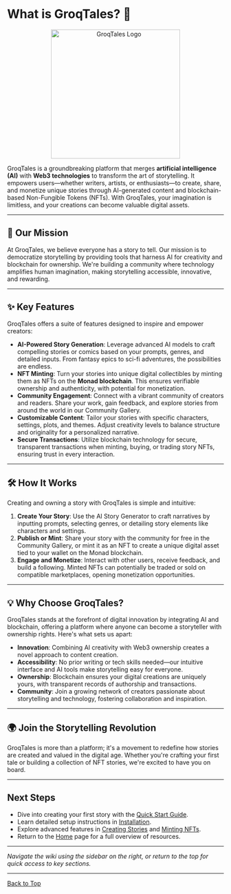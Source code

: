 # What is GroqTales? 🌟

<div align="center">
  <img src="../../public/GroqTales.png" alt="GroqTales Logo" width="300" />
</div>

GroqTales is a groundbreaking platform that merges **artificial intelligence (AI)** with **Web3
technologies** to transform the art of storytelling. It empowers users—whether writers, artists, or
enthusiasts—to create, share, and monetize unique stories through AI-generated content and
blockchain-based Non-Fungible Tokens (NFTs). With GroqTales, your imagination is limitless, and your
creations can become valuable digital assets.

---

## 📖 Our Mission

At GroqTales, we believe everyone has a story to tell. Our mission is to democratize storytelling by
providing tools that harness AI for creativity and blockchain for ownership. We're building a
community where technology amplifies human imagination, making storytelling accessible, innovative,
and rewarding.

---

## ✨ Key Features

GroqTales offers a suite of features designed to inspire and empower creators:

- **AI-Powered Story Generation**: Leverage advanced AI models to craft compelling stories or comics
  based on your prompts, genres, and detailed inputs. From fantasy epics to sci-fi adventures, the
  possibilities are endless.
- **NFT Minting**: Turn your stories into unique digital collectibles by minting them as NFTs on the
  **Monad blockchain**. This ensures verifiable ownership and authenticity, with potential for
  monetization.
- **Community Engagement**: Connect with a vibrant community of creators and readers. Share your
  work, gain feedback, and explore stories from around the world in our Community Gallery.
- **Customizable Content**: Tailor your stories with specific characters, settings, plots, and
  themes. Adjust creativity levels to balance structure and originality for a personalized
  narrative.
- **Secure Transactions**: Utilize blockchain technology for secure, transparent transactions when
  minting, buying, or trading story NFTs, ensuring trust in every interaction.

---

## 🛠️ How It Works

Creating and owning a story with GroqTales is simple and intuitive:

1. **Create Your Story**: Use the AI Story Generator to craft narratives by inputting prompts,
   selecting genres, or detailing story elements like characters and settings.
2. **Publish or Mint**: Share your story with the community for free in the Community Gallery, or
   mint it as an NFT to create a unique digital asset tied to your wallet on the Monad blockchain.
3. **Engage and Monetize**: Interact with other users, receive feedback, and build a following.
   Minted NFTs can potentially be traded or sold on compatible marketplaces, opening monetization
   opportunities.

---

## 💡 Why Choose GroqTales?

GroqTales stands at the forefront of digital innovation by integrating AI and blockchain, offering a
platform where anyone can become a storyteller with ownership rights. Here's what sets us apart:

- **Innovation**: Combining AI creativity with Web3 ownership creates a novel approach to content
  creation.
- **Accessibility**: No prior writing or tech skills needed—our intuitive interface and AI tools
  make storytelling easy for everyone.
- **Ownership**: Blockchain ensures your digital creations are uniquely yours, with transparent
  records of authorship and transactions.
- **Community**: Join a growing network of creators passionate about storytelling and technology,
  fostering collaboration and inspiration.

---

## 🌍 Join the Storytelling Revolution

GroqTales is more than a platform; it's a movement to redefine how stories are created and valued in
the digital age. Whether you're crafting your first tale or building a collection of NFT stories,
we're excited to have you on board.

---

## Next Steps

- Dive into creating your first story with the [Quick Start Guide](Quick-Start-Guide.md).
- Learn detailed setup instructions in [Installation](Installation.md).
- Explore advanced features in [Creating Stories](Creating-Stories.md) and
  [Minting NFTs](Minting-NFTs.md).
- Return to the [Home](../Home.md) page for a full overview of resources.

---

_Navigate the wiki using the sidebar on the right, or return to the top for quick access to key
sections._

---

[Back to Top](#what-is-groqtales-)
